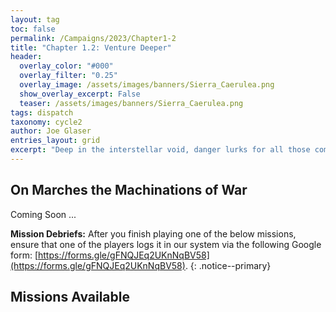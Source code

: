 ```yaml
---
layout: tag
toc: false
permalink: /Campaigns/2023/Chapter1-2
title: "Chapter 1.2: Venture Deeper"
header:
  overlay_color: "#000"
  overlay_filter: "0.25"
  overlay_image: /assets/images/banners/Sierra_Caerulea.png
  show_overlay_excerpt: False
  teaser: /assets/images/banners/Sierra_Caerulea.png
tags: dispatch
taxonomy: cycle2
author: Joe Glaser
entries_layout: grid
excerpt: "Deep in the interstellar void, danger lurks for all those committed to the fight."
---
```


## On Marches the Machinations of War
Coming Soon ...

**Mission Debriefs:** After you finish playing one of the below missions, ensure that one of the players logs it in our system via the following Google form: [https://forms.gle/gFNQJEq2UKnNqBV58](https://forms.gle/gFNQJEq2UKnNqBV58).
{: .notice--primary}

## Missions Available